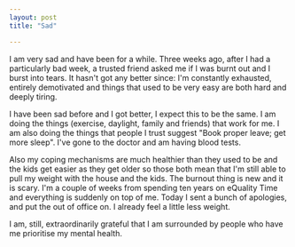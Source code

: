 ```yaml
---
layout: post
title: "Sad"

---
```



I am very sad and have been for a while.  Three weeks ago, after I had a particularly bad week,  a trusted friend asked me if I was burnt out and I burst into tears. It hasn't got any better since: I'm constantly exhausted, entirely demotivated and things that used to be very easy are both hard and deeply tiring. 

I have been sad before and I got better, I expect this to be the same. I am doing the things (exercise, daylight, family and friends) that work for me. I am also doing the things that people I trust suggest "Book proper leave; get more sleep". I've gone to the doctor and am having blood tests. 

Also my coping mechanisms are much healthier than they used to be and the kids get easier as they get older so those both mean that I'm still able to pull my weight with the house and the kids. 
The burnout thing is new and it is scary.  I'm a couple of weeks from spending ten years on eQuality Time and everything is suddenly on top of me.  Today I sent a bunch of apologies, and put the out of office on.  I already feel a little less weight.  

I am, still, extraordinarily grateful that I am surrounded by people who have me prioritise my mental health.
